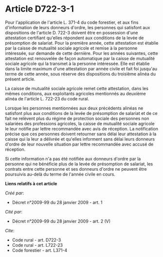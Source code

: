 # Article D722-3-1

Pour l'application de l'article L. 371-4 du code forestier, et aux fins d'information de leurs donneurs d'ordre, les
personnes qui satisfont aux dispositions de l'article D. 722-3 doivent être en possession d'une attestation certifiant
qu'elles répondent aux conditions de la levée de présomption de salariat. Pour la première année, cette attestation est
établie par la caisse de mutualité sociale agricole et remise à la personne intéressée, sur demande de cette dernière. Pour
les années suivantes, cette attestation est renouvelée de façon automatique par la caisse de mutualité sociale agricole qui
la transmet à la personne intéressée. Elle est établie dans la limite maximum d'une attestation par année civile et fait foi
jusqu'au terme de cette année, sous réserve des dispositions du troisième alinéa du présent article. 

La caisse de mutualité sociale agricole remet cette attestation, dans les mêmes conditions, aux exploitants agricoles
mentionnés au deuxième alinéa de l'article L. 722-23 du code rural. 

Lorsque les personnes mentionnées aux deux précédents alinéas ne satisfont plus aux conditions de la levée de présomption de
salariat et de ce fait ne relèvent plus du régime de protection sociale des personnes non salariées des professions
agricoles, la caisse de mutualité sociale agricole le leur notifie par lettre recommandée avec avis de réception. La
notification précise que ces personnes doivent retourner sans délai leur attestation à la caisse qui la leur a délivrée et
qu'elles informent sans délai leurs donneurs d'ordre de leur nouvelle situation par lettre recommandée avec accusé de
réception. 

Si cette information n'a pas été notifiée aux donneurs d'ordre par la personne qui ne bénéficie plus de la levée de
présomption de salariat, les contrats entre cette personne et ses donneurs d'ordre ne peuvent être poursuivis au-delà du
terme de l'année civile en cours.

**Liens relatifs à cet article**

_Créé par_:

  - Décret n°2009-99 du 28 janvier 2009 - art. 1

_Cité par_:

  - Décret n°2009-99 du 28 janvier 2009 - art. 2 (V)

_Cite_:

  - Code rural - art. D722-3
  - Code rural - art. L722-23
  - Code forestier - art. L371-4
